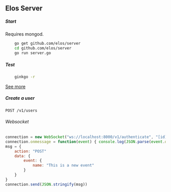 Elos Server
-----------

##### Start

Requires mongod.

```bash
    go get github.com/elos/server
    cd github.com/elos/server
    go run server.go
```

##### Test

```bash
    ginkgo -r
```

[See more](https://github.com/elos/documentation/blob/master/server/testing.md)

##### Create a user

  `POST /v1/users`

###### Websocket

``` javascript
connection = new WebSocket("ws://localhost:8000/v1/authenticate", "[id]-[key]")
connection.onmessage = function(event) { console.log(JSON.parse(event.data)); }
msg = {
    action: "POST"
    data: {
        event: {
            name: "This is a new event"
        }
    }
}
connection.send(JSON.stringify(msg))
```



